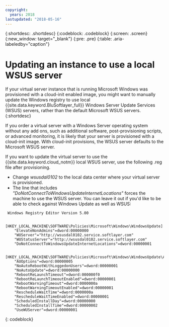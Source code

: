 ```yaml
---
copyright:
  years: 2018
lastupdated: "2018-05-16"
---
```


{:shortdesc: .shortdesc}
{:codeblock: .codeblock}
{:screen: .screen}
{:new_window: target="_blank"}
{:pre: .pre}
{:table: .aria-labeledby="caption"}

# Updating an instance to use a local WSUS server

If your virtual server instance that is running Microsoft Windows was provisioned with a cloud-init enabled image, you might want to manually update the Windows registry to use local {{site.data.keyword.BluSoftlayer_full}} Windows Server Update Services (WSUS) servers, rather than the default 
Microsoft WSUS servers. 
{:shortdesc}

If you order a virtual server with a Windows Server operating system without any add ons, such as additional software, post-provisioning 
scripts, or advanced monitoring, it is likely that your server is provisioned with a cloud-init image. With cloud-init provisions, the WSUS server defaults to the Microsoft WSUS server. 

If you want to update the virtual server to use the {{site.data.keyword.cloud_notm}} local WSUS server, use the following .reg file after 
provisioning. 
- Change *wsusdal0102* to the local data center where your virtual server is provisioned.  
- The line that includes *"DoNotConnectToWindowsUpdateInternetLocations"* forces the machine to use the WSUS server. You can leave it out if you'd like to be able to check against Windows Update as well as WSUS:

```
 Windows Registry Editor Version 5.00
 
    [HKEY_LOCAL_MACHINE\SOFTWARE\Policies\Microsoft\Windows\WindowsUpdate]
    "ElevateNonAdmins"=dword:00000000
    "WUServer"="http://wsusdal0102.service.softlayer.com"
    "WUStatusServer"="http://wsusdal0102.service.softlayer.com"
    "DoNotConnectToWindowsUpdateInternetLocations"=dword:00000001
    
    [HKEY_LOCAL_MACHINE\SOFTWARE\Policies\Microsoft\Windows\WindowsUpdate\AU]
    "AUOptions"=dword:00000005
    "NoAutoRebootWithLoggedonUsers"=dword:00000001
    "NoAutoUpdate"=dword:00000000
    "RebootReLaunchTimeout"=dword:000000f0
    "RebootReLaunchTimeoutEnabled"=dword:00000001
    "RebootWarningTimeout"=dword:0000000a
    "RebootWarningTimeoutEnabled"=dword:00000001
    "RescheduleWaitTime"=dword:0000000a
    "RescheduleWaitTimeEnabled"=dword:00000001
    "ScheduledInstallDay"=dword:00000000
    "ScheduledInstallTime"=dword:00000002
    "UseWUServer"=dword:00000001
```
{: codeblock}

